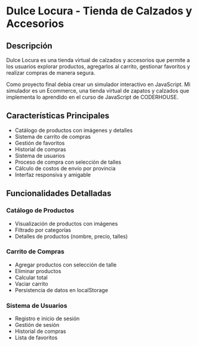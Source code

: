 # Dulce Locura - Tienda de Calzados y Accesorios

## Descripción
Dulce Locura es una tienda virtual de calzados y accesorios que permite a los usuarios explorar productos, agregarlos al carrito, gestionar favoritos y realizar compras de manera segura.

Como proyecto final debia crear un simulador interactivo en JavaScript. Mi simulador es un Ecommerce, una tienda virtual de zapatos y calzados que implementa lo aprendido en el curso de JavaScript de CODERHOUSE.

## Características Principales
- Catálogo de productos con imágenes y detalles
- Sistema de carrito de compras
- Gestión de favoritos
- Historial de compras
- Sistema de usuarios
- Proceso de compra con selección de talles
- Cálculo de costos de envío por provincia
- Interfaz responsiva y amigable

## Funcionalidades Detalladas

### Catálogo de Productos
- Visualización de productos con imágenes
- Filtrado por categorías
- Detalles de productos (nombre, precio, talles)

### Carrito de Compras
- Agregar productos con selección de talle
- Eliminar productos
- Calcular total
- Vaciar carrito
- Persistencia de datos en localStorage

### Sistema de Usuarios
- Registro e inicio de sesión
- Gestión de sesión
- Historial de compras
- Lista de favoritos



